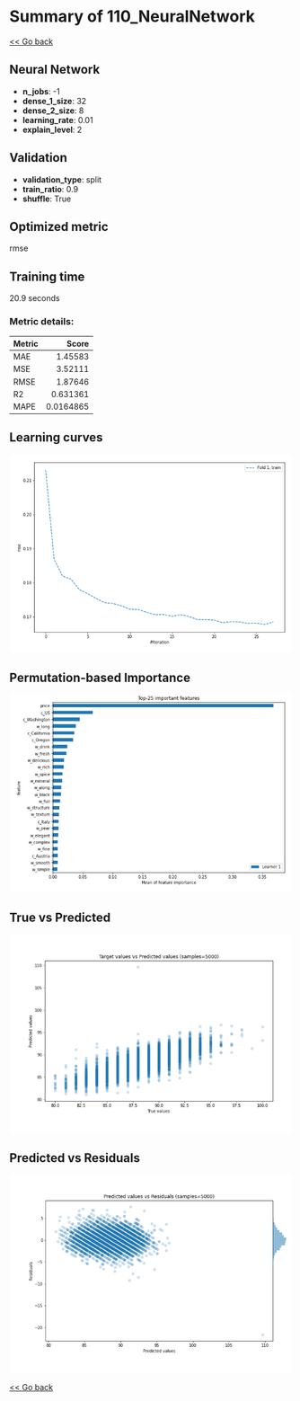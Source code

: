 # Summary of 110_NeuralNetwork

[<< Go back](../README.md)


## Neural Network
- **n_jobs**: -1
- **dense_1_size**: 32
- **dense_2_size**: 8
- **learning_rate**: 0.01
- **explain_level**: 2

## Validation
 - **validation_type**: split
 - **train_ratio**: 0.9
 - **shuffle**: True

## Optimized metric
rmse

## Training time

20.9 seconds

### Metric details:
| Metric   |     Score |
|:---------|----------:|
| MAE      | 1.45583   |
| MSE      | 3.52111   |
| RMSE     | 1.87646   |
| R2       | 0.631361  |
| MAPE     | 0.0164865 |



## Learning curves
![Learning curves](learning_curves.png)

## Permutation-based Importance
![Permutation-based Importance](permutation_importance.png)
## True vs Predicted

![True vs Predicted](true_vs_predicted.png)


## Predicted vs Residuals

![Predicted vs Residuals](predicted_vs_residuals.png)



[<< Go back](../README.md)
